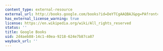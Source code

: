 ```yaml
---
content_type: external-resource
external_url: http://books.google.com/books?id=DeYTCgAAQBAJ&pg=PAfrontcover
has_external_license_warning: true
license: https://en.wikipedia.org/wiki/All_rights_reserved
status: ''
title: Google Books
uid: 2d4aeb88-14c1-40ea-9218-624e7b87ca87
wayback_url: ''
---
```

